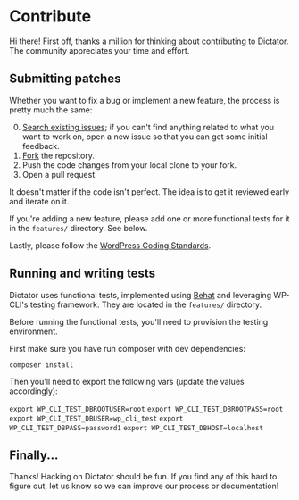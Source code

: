 Contribute
==========

Hi there! First off, thanks a million for thinking about contributing to Dictator. The community appreciates your time and effort.

Submitting patches
------------------

Whether you want to fix a bug or implement a new feature, the process is pretty much the same:

0. [Search existing issues](https://github.com/boxuk/dictator/issues); if you can't find anything related to what you want to work on, open a new issue so that you can get some initial feedback.
1. [Fork](https://github.com/boxuk/dictator/fork) the repository.
2. Push the code changes from your local clone to your fork.
3. Open a pull request.

It doesn't matter if the code isn't perfect. The idea is to get it reviewed early and iterate on it.

If you're adding a new feature, please add one or more functional tests for it in the `features/` directory. See below.

Lastly, please follow the [WordPress Coding Standards](http://make.wordpress.org/core/handbook/coding-standards/).

Running and writing tests
-------------------------

Dictator uses functional tests, implemented using [Behat](http://behat.org) and leveraging WP-CLI's testing framework. They are located in the `features/` directory.

Before running the functional tests, you'll need to provision the testing environment. 

First make sure you have run composer with dev dependencies:

`composer install`

Then you'll need to export the following vars (update the values accordingly):

`export WP_CLI_TEST_DBROOTUSER=root`
`export WP_CLI_TEST_DBROOTPASS=root`
`export WP_CLI_TEST_DBUSER=wp_cli_test`
`export WP_CLI_TEST_DBPASS=password1`
`export WP_CLI_TEST_DBHOST=localhost`

Finally...
----------

Thanks! Hacking on Dictator should be fun. If you find any of this hard to figure
out, let us know so we can improve our process or documentation!
